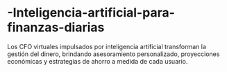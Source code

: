 # -Inteligencia-artificial-para-finanzas-diarias
Los CFO virtuales impulsados por inteligencia artificial transforman la gestión del dinero, brindando asesoramiento personalizado, proyecciones económicas y estrategias de ahorro a medida de cada usuario.
